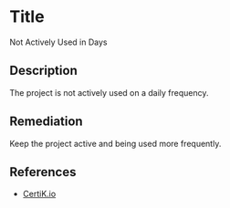 # Title 
Not Actively Used in Days

## Description 
The project is not actively used on a daily frequency.

## Remediation
Keep the project active and being used more frequently.

## References 
* [CertiK.io](https://certik.io)
